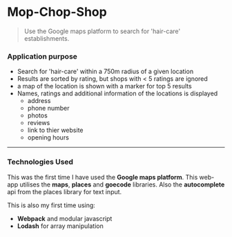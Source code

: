 # Mop-Chop-Shop

> Use the Google maps platform to search for 'hair-care' establishments.

### Application purpose
* Search for 'hair-care' within a 750m radius of a given location
* Results are sorted by rating, but shops with < 5 ratings are ignored
* a map of the location is shown with a marker for top 5 results
* Names, ratings and additional information of the locations is displayed
	* address
	* phone number
	* photos
	* reviews
	* link to thier website
	* opening hours
---

### Technologies Used
This was the first time I have used the **Google maps platform**.  This web-app utilises the **maps**, **places** and **goecode** libraries.  Also the **autocomplete** api from the places library for text input.  

This is also my first time using:
* **Webpack** and modular javascript
* **Lodash** for array manipulation